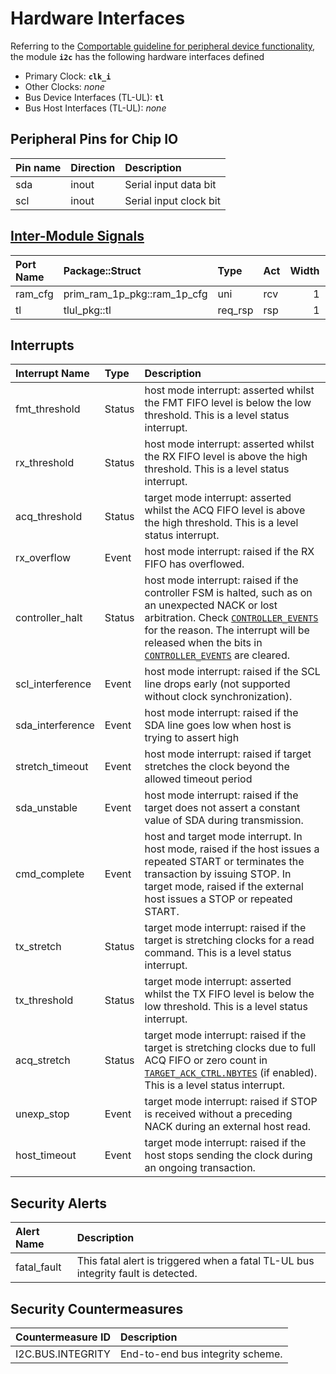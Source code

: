 # Hardware Interfaces

<!-- BEGIN CMDGEN util/regtool.py --interfaces ./hw/ip/i2c/data/i2c.hjson -->
Referring to the [Comportable guideline for peripheral device functionality](https://opentitan.org/book/doc/contributing/hw/comportability), the module **`i2c`** has the following hardware interfaces defined
- Primary Clock: **`clk_i`**
- Other Clocks: *none*
- Bus Device Interfaces (TL-UL): **`tl`**
- Bus Host Interfaces (TL-UL): *none*

## Peripheral Pins for Chip IO

| Pin name   | Direction   | Description            |
|:-----------|:------------|:-----------------------|
| sda        | inout       | Serial input data bit  |
| scl        | inout       | Serial input clock bit |

## [Inter-Module Signals](https://opentitan.org/book/doc/contributing/hw/comportability/index.html#inter-signal-handling)

| Port Name   | Package::Struct             | Type    | Act   |   Width | Description   |
|:------------|:----------------------------|:--------|:------|--------:|:--------------|
| ram_cfg     | prim_ram_1p_pkg::ram_1p_cfg | uni     | rcv   |       1 |               |
| tl          | tlul_pkg::tl                | req_rsp | rsp   |       1 |               |

## Interrupts

| Interrupt Name   | Type   | Description                                                                                                                                                                                                                                                                                                    |
|:-----------------|:-------|:---------------------------------------------------------------------------------------------------------------------------------------------------------------------------------------------------------------------------------------------------------------------------------------------------------------|
| fmt_threshold    | Status | host mode interrupt: asserted whilst the FMT FIFO level is below the low threshold. This is a level status interrupt.                                                                                                                                                                                          |
| rx_threshold     | Status | host mode interrupt: asserted whilst the RX FIFO level is above the high threshold. This is a level status interrupt.                                                                                                                                                                                          |
| acq_threshold    | Status | target mode interrupt: asserted whilst the ACQ FIFO level is above the high threshold. This is a level status interrupt.                                                                                                                                                                                       |
| rx_overflow      | Event  | host mode interrupt: raised if the RX FIFO has overflowed.                                                                                                                                                                                                                                                     |
| controller_halt  | Status | host mode interrupt: raised if the controller FSM is halted, such as on an unexpected NACK or lost arbitration. Check [`CONTROLLER_EVENTS`](registers.md#controller_events) for the reason. The interrupt will be released when the bits in [`CONTROLLER_EVENTS`](registers.md#controller_events) are cleared. |
| scl_interference | Event  | host mode interrupt: raised if the SCL line drops early (not supported without clock synchronization).                                                                                                                                                                                                         |
| sda_interference | Event  | host mode interrupt: raised if the SDA line goes low when host is trying to assert high                                                                                                                                                                                                                        |
| stretch_timeout  | Event  | host mode interrupt: raised if target stretches the clock beyond the allowed timeout period                                                                                                                                                                                                                    |
| sda_unstable     | Event  | host mode interrupt: raised if the target does not assert a constant value of SDA during transmission.                                                                                                                                                                                                         |
| cmd_complete     | Event  | host and target mode interrupt. In host mode, raised if the host issues a repeated START or terminates the transaction by issuing STOP. In target mode, raised if the external host issues a STOP or repeated START.                                                                                           |
| tx_stretch       | Status | target mode interrupt: raised if the target is stretching clocks for a read command. This is a level status interrupt.                                                                                                                                                                                         |
| tx_threshold     | Status | target mode interrupt: asserted whilst the TX FIFO level is below the low threshold. This is a level status interrupt.                                                                                                                                                                                         |
| acq_stretch      | Status | target mode interrupt: raised if the target is stretching clocks due to full ACQ FIFO or zero count in [`TARGET_ACK_CTRL.NBYTES`](registers.md#target_ack_ctrl) (if enabled). This is a level status interrupt.                                                                                                |
| unexp_stop       | Event  | target mode interrupt: raised if STOP is received without a preceding NACK during an external host read.                                                                                                                                                                                                       |
| host_timeout     | Event  | target mode interrupt: raised if the host stops sending the clock during an ongoing transaction.                                                                                                                                                                                                               |

## Security Alerts

| Alert Name   | Description                                                                       |
|:-------------|:----------------------------------------------------------------------------------|
| fatal_fault  | This fatal alert is triggered when a fatal TL-UL bus integrity fault is detected. |

## Security Countermeasures

| Countermeasure ID   | Description                      |
|:--------------------|:---------------------------------|
| I2C.BUS.INTEGRITY   | End-to-end bus integrity scheme. |


<!-- END CMDGEN -->
